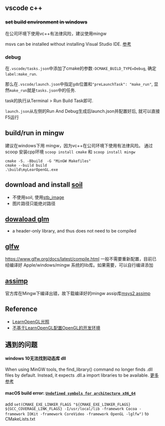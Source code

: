 ## vscode c++

### ~~set build environment in windows~~
在公司环境下使用vc++有法律风险，建议使用mingw

msvs can be installed without installing Visual Studio IDE. [参考](https://learn.microsoft.com/en-us/cpp/build/building-on-the-command-line?view=msvc-160)
### debug
在`.vscode/tasks.json`中添加了cmake的参数`-DCMAKE_BUILD_TYPE=Debug`, 确定`label:make_run`.

那么在`.vscode/launch.json`中指定`gdb`位置和`"preLaunchTask": "make_run"`, 显然`make_run`就是`tasks.json`中的任务.

task的执行从Terminal > Run Build Task即可.

`launch.json`从左侧的Run And Debug生成后launch.json并配置好后, 就可以直接F5运行

## build/run in mingw
建议在windows下用 mingw，因为vc++在公司环境下使用有法律风险。
通过 scoop 安装cpp环境 `scoop install cmake` 和 `scoop install mingw`
```
cmake -S. -Bbuild  -G "MinGW Makefiles"
cmake --build build
.\build\myLearOpenGL.exe
```

## download and install [soil](https://github.com/littlstar/soil)
- 不使用soil, 使用[stb_image](https://learnopengl-cn.github.io/01%20Getting%20started/06%20Textures/)
- 图片路径只能绝对路径

## [dowaload glm](https://github.com/g-truc/glm)
- a header-only library, and thus does not need to be compiled

## [glfw](https://learnopengl.com/Getting-started/Creating-a-window)
https://www.glfw.org/docs/latest/compile.html
一般不需要重新配置，目前已经编译好 Apple/windows/mingw 系统的lib库。如果需要，可以自行编译添加

## [assimp](https://github.com/assimp/assimp)
官方库在Mingw下编译出错，故下载编译好的mingw assip库[msys2 assimp](https://packages.msys2.org/packages/mingw-w64-x86_64-assimp)

## Reference
- [LearnOpenGL光照](https://learnopengl-cn.github.io/02%20Lighting/02%20Basic%20Lighting/)
- [不基于LearnOpenGL配置OpenGL的开发环境](https://blog.csdn.net/FatalFlower/article/details/108686549)

## 遇到的问题
#### windows 10无法找到动态库 dll
When using MinGW tools, the find_library() command no longer finds .dll files by default. Instead, it expects .dll.a import libraries to be available.
[更多参考](https://github.com/msys2/MINGW-packages/issues/6394)


#### macOS build error: [`Undefined symbols for architecture x86_64`](https://github.com/cdcseacave/openMVS/issues/202)
add `set(CMAKE_EXE_LINKER_FLAGS "${CMAKE_EXE_LINKER_FLAGS} ${GCC_COVERAGE_LINK_FLAGS} -I/usr/local/lib -framework Cocoa -framework IOKit -framework CoreVideo -framework OpenGL -lglfw")` to CMakeLists.txt
